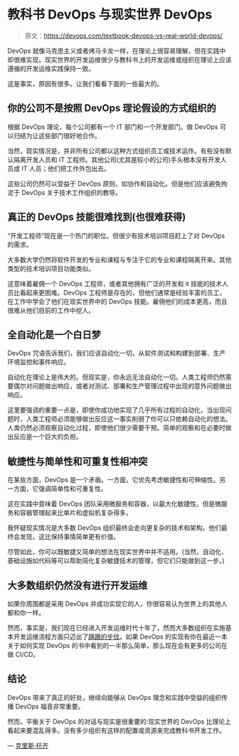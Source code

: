 # 教科书 DevOps 与现实世界 DevOps

> 原文：<https://devops.com/textbook-devops-vs-real-world-devops/>

DevOps 就像马克思主义或者烤马卡龙一样，在理论上很容易理解，但在实践中却很难实现。现实世界的开发运维很少与教科书上的开发运维或组织在理论上应该遵循的开发运维实践保持一致。

这是事实，原因有很多。让我们看看下面的一些最大的。

## **你的公司不是按照 DevOps 理论假设的方式组织的**

根据 DevOps 理论，每个公司都有一个 IT 部门和一个开发部门。做 DevOps 可以归结为让这些部门很好地合作。

当然，现实情况是，并非所有公司都以这种方式组织员工或技术运作。有些没有默认隔离开发人员和 IT 工程师。其他公司(尤其是较小的公司)手头根本没有开发人员或 IT 人员；他们把工作外包出去。

这些公司仍然可以受益于 DevOps 原则，如协作和自动化。但是他们应该避免拘泥于 DevOps 关于技术工作组织的教导。

## **真正的 DevOps 技能很难找到(也很难获得)**

“开发工程师”现在是一个热门的职位。但很少有技术培训项目赶上了对 DevOps 的需求。

大多数大学仍然将软件开发的专业和课程与专注于它的专业和课程隔离开来。其他类型的技术培训项目功能类似。

这意味着雇佣一个 DevOps 工程师，或者其他拥有广泛的开发和 it 技能的技术人员比看起来更困难。DevOps 工程师是存在的，但他们通常是经验丰富的员工，在工作中学会了他们在现实世界中的 DevOps 技能。雇佣他们的成本更高，而且很难从他们目前的工作中挖人。

## 全自动化是一个白日梦

DevOps 咒语告诉我们，我们应该自动化一切，从软件测试和构建到部署、生产环境监控和事件响应。

自动化在理论上是伟大的。但现实是，你永远无法自动化一切。人类工程师仍然需要偶尔对问题做出响应，或者对测试、部署和生产管理过程中出现的意外问题做出响应。

这里要强调的重要一点是，即使你成功地实现了几乎所有过程的自动化，当出现问题时，人类工程师必须能够做出反应这一事实削弱了你可以只依赖自动化的想法。人类仍然必须观察自动化过程，即使他们很少需要干预。简单的观察和在必要时做出反应是一个巨大的负担。

## **敏捷性与简单性和可重复性相冲突**

在某些方面，DevOps 是一个矛盾。一方面，它优先考虑敏捷性和可伸缩性。另一方面，它强调简单性和可重复性。

这在实践中意味着 DevOps 团队采用微服务和容器，以最大化敏捷性。但是微服务和容器管理起来比单片和虚拟机复杂得多。

我怀疑现实情况是大多数 DevOps 组织最终会走向更复杂的技术和架构。他们最终会发现，这比保持事情简单更有价值。

尽管如此，你可以既敏捷又简单的想法在现实世界中并不适用。(当然，自动化、基础设施如代码等可以帮助简化复杂敏捷技术的管理，但它们只能做到这一步。)

## **大多数组织仍然没有进行开发运维**

如果你周围都是采用 DevOps 并成功实现它的人，你很容易认为世界上的其他人都和你一样。

然而，事实是，我们现在已经进入开发运维时代十年了，然而大多数组织在实施基本开发运维流程方面只迈出了[蹒跚的步伐](https://devops.com/survey-finds-ci-cd-adoption-has-long-way-to-go/)。如果 DevOps 的实现有你在最近一本关于如何实现 DevOps 的书中看到的一半那么简单，那么现在会有更多的公司在做 CI/CD。

## **结论**

DevOps 带来了真正的好处，继续向能够从 DevOps 理念和实践中受益的组织传播 DevOps 福音非常重要。

然而，平衡关于 DevOps 的对话与现实是很重要的:现实世界的 DevOps 比理论上看起来要混乱得多。没有多少组织有这样的配置或资源来完成教科书开发工作。

— [克里斯·托齐](https://devops.com/author/chris-tozzi/)